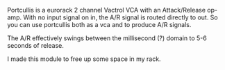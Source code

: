 Portcullis is a eurorack 2 channel Vactrol VCA with an Attack/Release op-amp. With no input signal on in, the A/R signal is routed directly to out. So you can use portcullis both as a vca and to produce A/R signals.

The A/R effectively swings between the millisecond (?) domain to 5-6 seconds of release. 

I made this module to free up some space in my rack. 
